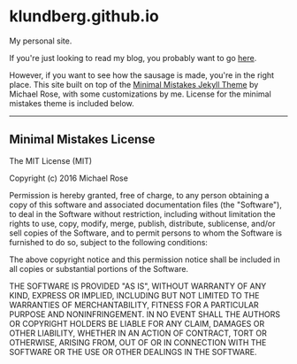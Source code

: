 # klundberg.github.io

My personal site.

If you're just looking to read my blog, you probably want to go [here](http://www.klundberg.com).

However, if you want to see how the sausage is made, you're in the right place. This site built on top of the [Minimal Mistakes Jekyll Theme](https://mmistakes.github.io/minimal-mistakes/) by Michael Rose, with some customizations by me. License for the minimal mistakes theme is included below.

---

## Minimal Mistakes License

The MIT License (MIT)

Copyright (c) 2016 Michael Rose

Permission is hereby granted, free of charge, to any person obtaining a copy
of this software and associated documentation files (the "Software"), to deal
in the Software without restriction, including without limitation the rights
to use, copy, modify, merge, publish, distribute, sublicense, and/or sell
copies of the Software, and to permit persons to whom the Software is
furnished to do so, subject to the following conditions:

The above copyright notice and this permission notice shall be included in all
copies or substantial portions of the Software.

THE SOFTWARE IS PROVIDED "AS IS", WITHOUT WARRANTY OF ANY KIND, EXPRESS OR
IMPLIED, INCLUDING BUT NOT LIMITED TO THE WARRANTIES OF MERCHANTABILITY,
FITNESS FOR A PARTICULAR PURPOSE AND NONINFRINGEMENT. IN NO EVENT SHALL THE
AUTHORS OR COPYRIGHT HOLDERS BE LIABLE FOR ANY CLAIM, DAMAGES OR OTHER
LIABILITY, WHETHER IN AN ACTION OF CONTRACT, TORT OR OTHERWISE, ARISING FROM,
OUT OF OR IN CONNECTION WITH THE SOFTWARE OR THE USE OR OTHER DEALINGS IN THE
SOFTWARE.

